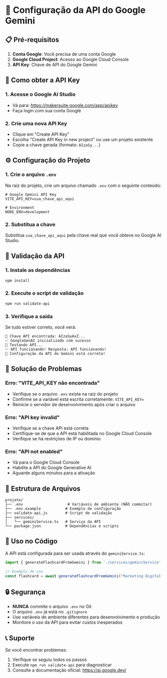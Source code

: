 # 🚀 Configuração da API do Google Gemini

## 📋 Pré-requisitos

1. **Conta Google**: Você precisa de uma conta Google
2. **Google Cloud Project**: Acesso ao Google Cloud Console
3. **API Key**: Chave de API do Google Gemini

## 🔑 Como obter a API Key

### 1. Acesse o Google AI Studio
- Vá para: https://makersuite.google.com/app/apikey
- Faça login com sua conta Google

### 2. Crie uma nova API Key
- Clique em "Create API Key"
- Escolha "Create API Key in new project" ou use um projeto existente
- Copie a chave gerada (formato: `AIzaSy...`)

## ⚙️ Configuração do Projeto

### 1. Crie o arquivo `.env`
Na raiz do projeto, crie um arquivo chamado `.env` com o seguinte conteúdo:

```env
# Google Gemini API Key
VITE_API_KEY=sua_chave_api_aqui

# Environment
NODE_ENV=development
```

### 2. Substitua a chave
Substitua `sua_chave_api_aqui` pela chave real que você obteve no Google AI Studio.

## 🧪 Validação da API

### 1. Instale as dependências
```bash
npm install
```

### 2. Execute o script de validação
```bash
npm run validate-api
```

### 3. Verifique a saída
Se tudo estiver correto, você verá:
```
🔑 Chave API encontrada: AIzaSyAxZ...
✅ GoogleGenAI inicializado com sucesso
🧪 Testando API...
✅ API funcionando! Resposta: API funcionando!
🎉 Configuração da API do Gemini está correta!
```

## 🔧 Solução de Problemas

### Erro: "VITE_API_KEY não encontrada"
- Verifique se o arquivo `.env` existe na raiz do projeto
- Confirme se a variável está escrita corretamente: `VITE_API_KEY=`
- Reinicie o servidor de desenvolvimento após criar o arquivo

### Erro: "API key invalid"
- Verifique se a chave API está correta
- Certifique-se de que a API está habilitada no Google Cloud Console
- Verifique se há restrições de IP ou domínio

### Erro: "API not enabled"
- Vá para o Google Cloud Console
- Habilite a API do Google Generative AI
- Aguarde alguns minutos para a ativação

## 📁 Estrutura de Arquivos

```
projeto/
├── .env                    # Variáveis de ambiente (NÃO commitar)
├── .env.example           # Exemplo de configuração
├── validate-api.js        # Script de validação
├── services/
│   └── geminiService.ts   # Serviço da API
└── package.json           # Dependências e scripts
```

## 🚀 Uso no Código

A API está configurada para ser usada através do `geminiService.ts`:

```typescript
import { generateFlashcardFromGemini } from './services/geminiService';

// Exemplo de uso
const flashcard = await generateFlashcardFromGemini("Marketing Digital");
```

## 🔒 Segurança

- **NUNCA** commite o arquivo `.env` no Git
- O arquivo `.env` já está no `.gitignore`
- Use variáveis de ambiente diferentes para desenvolvimento e produção
- Monitore o uso da API para evitar custos inesperados

## 📞 Suporte

Se você encontrar problemas:
1. Verifique se seguiu todos os passos
2. Execute `npm run validate-api` para diagnosticar
3. Consulte a documentação oficial: https://ai.google.dev/ 